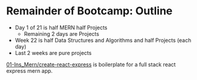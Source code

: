 # Remainder of Bootcamp: Outline

 * Day 1 of 21 is half MERN half Projects
   * Remaining 2 days are Projects
 * Week 22 is half Data Structures and Algorithms and half Projects (each day)
 * Last 2 weeks are pure projects

[01-Ins_Mern/create-react-express](./01-Ins_Mern/create-react-express/) is boilerplate for a full stack react express mern app.

